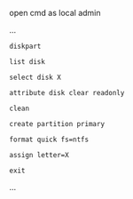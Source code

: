 open cmd as local admin

...

`diskpart` 

`list disk`

`select disk X`

`attribute disk clear readonly`

`clean`

`create partition primary`

`format quick fs=ntfs`

`assign letter=X`

`exit`

...

